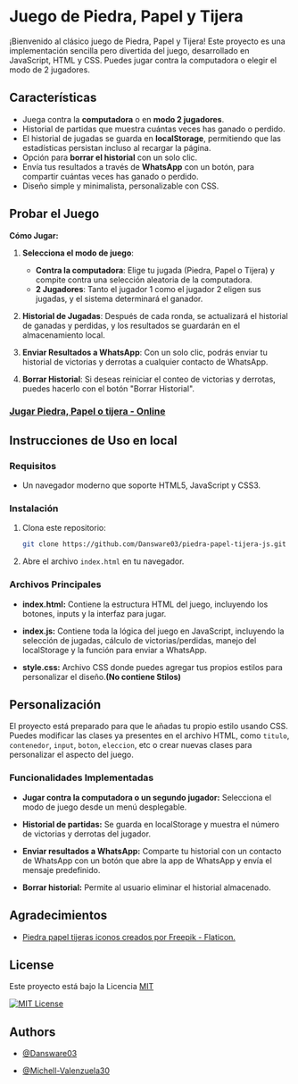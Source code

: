 # Juego de Piedra, Papel y Tijera

¡Bienvenido al clásico juego de Piedra, Papel y Tijera! Este proyecto es una implementación sencilla pero divertida del juego, desarrollado en JavaScript, HTML y CSS. Puedes jugar contra la computadora o elegir el modo de 2 jugadores.
## Características

- Juega contra la **computadora** o en **modo 2 jugadores**.
- Historial de partidas que muestra cuántas veces has ganado o perdido.
- El historial de jugadas se guarda en **localStorage**, permitiendo que las estadísticas persistan incluso al recargar la página.
- Opción para **borrar el historial** con un solo clic.
- Envía tus resultados a través de **WhatsApp** con un botón, para compartir cuántas veces has ganado o perdido.
- Diseño simple y minimalista, personalizable con CSS.
## Probar el Juego
**Cómo Jugar:**

1. **Selecciona el modo de juego**:
   - **Contra la computadora**: Elige tu jugada (Piedra, Papel o Tijera) y compite contra una selección aleatoria de la computadora.
   - **2 Jugadores**: Tanto el jugador 1 como el jugador 2 eligen sus jugadas, y el sistema determinará el ganador.

2. **Historial de Jugadas**: Después de cada ronda, se actualizará el historial de ganadas y perdidas, y los resultados se guardarán en el almacenamiento local.

3. **Enviar Resultados a WhatsApp**: Con un solo clic, podrás enviar tu historial de victorias y derrotas a cualquier contacto de WhatsApp.

4. **Borrar Historial**: Si deseas reiniciar el conteo de victorias y derrotas, puedes hacerlo con el botón "Borrar Historial".

### [Jugar Piedra, Papel o tijera - Online](https://dansware03.github.io/piedra-papel-tijera-js)

## Instrucciones de Uso en local

### Requisitos

- Un navegador moderno que soporte HTML5, JavaScript y CSS3.

### Instalación

1. Clona este repositorio:
   ```bash
   git clone https://github.com/Dansware03/piedra-papel-tijera-js.git

2. Abre el archivo `index.html` en tu navegador.

### Archivos Principales

- **index.html:** Contiene la estructura HTML del juego, incluyendo los botones, inputs y la interfaz para jugar.

- **index.js:** Contiene toda la lógica del juego en JavaScript, incluyendo la selección de jugadas, cálculo de victorias/perdidas, manejo del localStorage y la función para enviar a WhatsApp.

- **style.css:** Archivo CSS donde puedes agregar tus propios estilos para personalizar el diseño.**(No contiene Stilos)**
## Personalización


El proyecto está preparado para que le añadas tu propio estilo usando CSS. Puedes modificar las clases ya presentes en el archivo HTML, como `titulo`, `contenedor`, `input`, `boton`, `eleccion`, etc o crear nuevas clases para personalizar el aspecto del juego.



### Funcionalidades Implementadas

- **Jugar contra la computadora o un segundo jugador:** Selecciona el modo de juego desde un menú desplegable.

- **Historial de partidas:** Se guarda en localStorage y muestra el número de victorias y derrotas del jugador.

- **Enviar resultados a WhatsApp:** Comparte tu historial con un contacto de WhatsApp con un botón que abre la app de WhatsApp y envía el mensaje predefinido.

- **Borrar historial:** Permite al usuario eliminar el historial almacenado.
## Agradecimientos

 - [Piedra papel tijeras iconos creados por Freepik - Flaticon.](https://www.flaticon.es/iconos-gratis/piedra-papel-tijeras)
## License

Este proyecto está bajo la Licencia [MIT](https://github.com/Dansware03/piedra-papel-tijera-js?tab=MIT-1-ov-file#readme)

[![MIT License](https://img.shields.io/badge/License-MIT-green.svg)](https://github.com/Dansware03/piedra-papel-tijera-js?tab=MIT-1-ov-file#readme)
## Authors

- [@Dansware03](https://github.com/Dansware03)

- [@Michell-Valenzuela30](https://github.com/Michell-Valenzuela30)